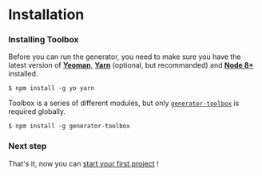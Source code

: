# Installation

### Installing Toolbox

Before you can run the generator, you need to make sure you have the latest version of **[Yeoman](http://yeoman.io/)**, **[Yarn](https://yarnpkg.com/)** (optional, but recommanded) and **[Node 8+](https://nodejs.org/en/)** installed.

```shell
$ npm install -g yo yarn
```

Toolbox is a series of different modules, but only [`generator-toolbox`](https://github.com/frontend/generator-toolbox) is required globally.

```shell
$ npm install -g generator-toolbox
```

### Next step

That's it, now you can [start your first project](generator/new-project.html) !
